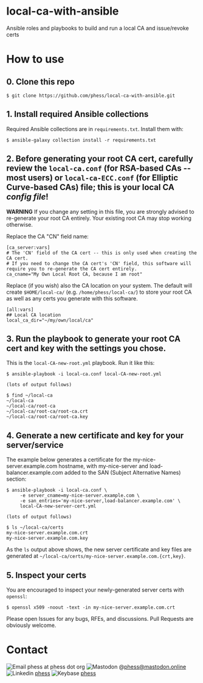 # local-ca-with-ansible
Ansible roles and playbooks to build and run a local CA and issue/revoke certs


# How to use

## 0. Clone this repo

~~~
$ git clone https://github.com/phess/local-ca-with-ansible.git
~~~

## 1. Install required Ansible collections

Required Ansible collections are in `requirements.txt`.
Install them with:
~~~
$ ansible-galaxy collection install -r requirements.txt
~~~

## 2. Before generating your root CA cert, carefully review the `local-ca.conf` (for RSA-based CAs -- most users) or `local-ca-ECC.conf` (for Elliptic Curve-based CAs) file; this is your local CA _config file_!

**WARNING** If you change any setting in this file, you are strongly advised to re-generate your root CA entirely. Your existing root CA may stop working otherwise.

Replace the CA "CN" field name:
```
[ca_server:vars]
# The 'CN' field of the CA cert -- this is only used when creating the CA cert.
# If you need to change the CA cert's 'CN' field, this software will require you to re-generate the CA cert entirely.
ca_cname="My Own Local Root CA, because I am root"
```

Replace (if you wish) also the CA location on your system. The default will create `$HOME/local-ca/` (e.g. `/home/phess/local-ca/`) to store your root CA as well as any certs you generate with this software.
```
[all:vars]
## Local CA location
local_ca_dir="~/my/own/local/ca"
```

## 3. Run the playbook to generate your root CA cert and key with the settings you chose.

This is the `local-CA-new-root.yml` playbook. Run it like this:
```
$ ansible-playbook -i local-ca.conf local-CA-new-root.yml

(lots of output follows)

$ find ~/local-ca
~/local-ca
~/local-ca/root-ca
~/local-ca/root-ca/root-ca.crt
~/local-ca/root-ca/root-ca.key
```

## 4. Generate a new certificate and key for your server/service

The example below generates a certificate for the my-nice-server.example.com hostname, with my-nice-server and load-balancer.example.com added to the SAN (Subject Alternative Names) section:
```
$ ansible-playbook -i local-ca.conf \
     -e server_cname=my-nice-server.example.com \
     -e san_entries='my-nice-server,load-balancer.example.com' \
     local-CA-new-server-cert.yml

(lots of output follows)

$ ls ~/local-ca/certs
my-nice-server.example.com.crt
my-nice-server.example.com.key
```

As the `ls` output above shows, the new server certificate and key files are generated at `~/local-ca/certs/my-nice-server.example.com.{crt,key}`.

## 5. Inspect your certs

You are encouraged to inspect your newly-generated server certs with `openssl`:
```
$ openssl x509 -noout -text -in my-nice-server.example.com.crt
```

Please open Issues for any bugs, RFEs, and discussions.
Pull Requests are obviously welcome.

# Contact

![Email](https://cdn-icons-png.flaticon.com/128/646/646094.png "Email") phess at phess dot org
![Mastodon](https://icons.iconarchive.com/icons/fa-team/fontawesome-brands/96/FontAwesome-Brands-Mastodon-icon.png "Mastodon") @phess@mastodon.online
![Linkedin](https://dc-site.com/wp-content/uploads/2023/03/LinkedIn.png "LinkedIn") [phess](https://linkedin.com/in/phess)
![Keybase](https://keybase.io/images/icons/icon-keybase-logo-48.png "Keybase") [phess](https://keybase.io/phess)
